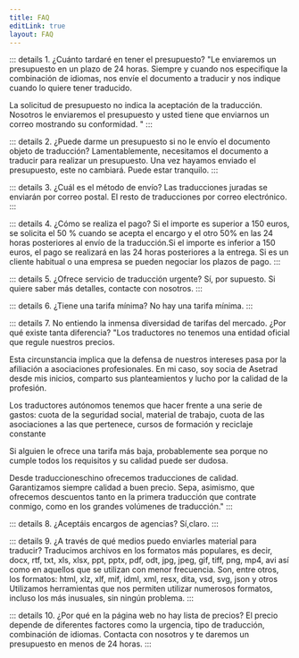 ```yaml
---
title: FAQ
editLink: true
layout: FAQ
---
```

::: details  1. ¿Cuánto tardaré en tener el presupuesto?
"Le enviaremos un presupuesto en un plazo de 24 horas. Siempre y cuando nos especifique la combinación de idiomas, nos envíe el documento a traducir y nos indique cuando lo quiere tener traducido. 

La solicitud de presupuesto no indica la aceptación de la traducción. Nosotros le enviaremos el presupuesto y usted tiene que enviarnos un correo mostrando su conformidad. "
:::

::: details  2. ¿Puede darme un presupuesto si no le envío el documento objeto de traducción?
Lamentablemente, necesitamos el documento a traducir para realizar un presupuesto. Una vez hayamos enviado el presupuesto, este no cambiará. Puede estar tranquilo. 
:::

::: details 3. ¿Cuál es el método de envío?
Las traducciones juradas se enviarán por correo postal. El resto de traducciones por correo electrónico. 
:::

::: details 4. ¿Cómo se realiza el pago?
Si el importe es superior a 150 euros, se solicita el 50 % cuando se acepta el encargo y el otro 50% en las 24 horas posteriores al envío de la traducción.Si el importe es inferior a 150 euros, el pago se realizará en las 24 horas posteriores a la entrega. Si es un cliente habitual o una empresa se pueden negociar los plazos de pago. 
:::

::: details 5. ¿Ofrece servicio de traducción urgente?
Sí, por supuesto. Si quiere saber más detalles, contacte con nosotros. 
:::

::: details 6. ¿Tiene una tarifa mínima?
No hay una tarifa mínima. 
:::

::: details 7. No entiendo la inmensa diversidad de tarifas del mercado. ¿Por qué existe tanta diferencia?
"Los traductores no tenemos una entidad oficial que regule nuestros precios.  

Esta circunstancia implica que la defensa de nuestros intereses pasa por la afiliación a asociaciones profesionales. En mi caso, soy socia de Asetrad desde mis inicios, comparto sus planteamientos y lucho por la calidad de la profesión.

Los traductores autónomos tenemos que hacer frente a una serie de gastos: cuota de la seguridad social, material de trabajo, cuota de las asociaciones a las que pertenece, cursos de formación y reciclaje constante

Si alguien le ofrece una tarifa más baja, probablemente sea porque no cumple todos los requisitos y su calidad puede ser dudosa. 

Desde traduccioneschino ofrecemos traducciones de calidad.  Garantizamos siempre calidad a buen precio. Sepa, asimismo, que ofrecemos descuentos tanto en la primera traducción que contrate conmigo, como en los grandes volúmenes de traducción."
:::

::: details 8. ¿Aceptáis encargos de agencias?
Sí,claro.
:::

::: details 9. ¿A través de qué medios puedo enviarles material para traducir?
Traducimos archivos en los formatos más populares, es decir, docx, rtf, txt, xls, xlsx, ppt, pptx, pdf, odt, jpg, jpeg, gif, tiff, png, mp4, avi así como en aquellos que se utilizan con menor frecuencia. Son, entre otros, los formatos: html, xlz, xlf, mif, idml, xml, resx, dita, vsd, svg, json y otros Utilizamos herramientas que nos permiten utilizar numerosos formatos, incluso los más inusuales, sin ningún problema.
:::

::: details 10. ¿Por qué en la página web no hay lista de precios?
El precio depende de diferentes factores como la urgencia, tipo de traducción, combinación de idiomas. Contacta con nosotros y te daremos un presupuesto en menos de 24 horas. 
:::